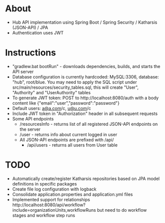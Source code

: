 # About
* Hub API implementation using Spring Boot / Spring Security / Katharsis (JSON-API) / JPA
* Authentication uses JWT

# Instructions
* "gradlew.bat bootRun" - downloads dependencies, builds, and starts the API server
* Database configuration is currently hardcoded: MySQL:3306, database: "hub", root/blue.  You may need to apply the
SQL script under src/main/resources/security_tables.sql, this will create "User", "Authority" and "UserAuthority" tables
* To generate JWT token: POST to http://localhost:8080/auth with a body content like {"email":"user","password":"password"}
* Default users: a@a.com/c, u@u.com/c
* Include JWT token in "Authorization" header in all subsequent requests
* Some API endpoints
    * /resourcesInfo - returns list of all registered JSON-API endpoints on the server
    * /user - returns info about current logged in user
    * All JSON-API endpoints are prefixed with /api/
        * /api/users - returns all users from User table



# TODO
* Automatically create/register Katharsis repositories based on JPA model definitions in specific packages
* Create file log configuration with logback
* Consolidate application.properties and application.yml files
* Implemented support for relationships http://localhost:8080/api/workflow?include=organizationUnits,workflowRuns but need to do workflow stages and workflow step runs